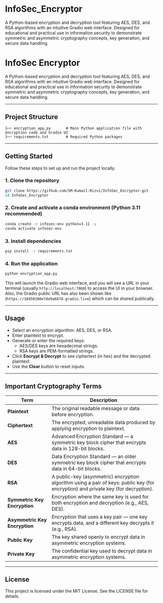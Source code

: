 # InfoSec_Encryptor
A Python-based encryption and decryption tool featuring AES, DES, and RSA algorithms with an intuitive Gradio web interface. Designed for educational and practical use in information security to demonstrate symmetric and asymmetric cryptography concepts, key generation, and secure data handling.

# InfoSec Encryptor

A Python-based encryption and decryption tool featuring AES, DES, and RSA algorithms with an intuitive Gradio web interface. Designed for educational and practical use in information security to demonstrate symmetric and asymmetric cryptography concepts, key generation, and secure data handling.

---

## Project Structure

```
├── encryption_app.py       # Main Python application file with encryption code and Gradio UI
├── requirements.txt        # Required Python packages
```

---

## Getting Started

Follow these steps to set up and run the project locally.

### 1. Clone the repository

```bash
git clone https://github.com/SM-Kumail-Rizvi/InfoSec_Encryptor.git
cd InfoSec_Encryptor
```

### 2. Create and activate a conda environment (Python 3.11 recommended)

```bash
conda create -n infosec-env python=3.11 -y
conda activate infosec-env
```

### 3. Install dependencies

```bash
pip install -r requirements.txt
```

### 4. Run the application

```bash
python encryption_app.py
```

This will launch the Gradio web interface, and you will see a URL in your terminal (usually `http://localhost:7860`) to access the UI in your browser. Also, the Gradio public URL has also been shown like (`https://10450100e7de9a687d.gradio.live`) which can be shared publically.

---

## Usage

- Select an encryption algorithm: AES, DES, or RSA.
- Enter plaintext to encrypt.
- Generate or enter the required keys:
  - AES/DES keys are hexadecimal strings.
  - RSA keys are PEM-formatted strings.
- Click **Encrypt & Decrypt** to see ciphertext (in hex) and the decrypted plaintext.
- Use the **Clear** button to reset inputs.

---

## Important Cryptography Terms

| Term           | Description                                                                                                  |
|----------------|--------------------------------------------------------------------------------------------------------------|
| **Plaintext**  | The original readable message or data before encryption.                                                     |
| **Ciphertext** | The encrypted, unreadable data produced by applying encryption to plaintext.                                 |
| **AES**        | Advanced Encryption Standard — a symmetric key block cipher that encrypts data in 128-bit blocks.            |
| **DES**        | Data Encryption Standard — an older symmetric key block cipher that encrypts data in 64-bit blocks.          |
| **RSA**        | A public-key (asymmetric) encryption algorithm using a pair of keys: public key (for encryption) and private key (for decryption). |
| **Symmetric Key Encryption**  | Encryption where the same key is used for both encryption and decryption (e.g., AES, DES).                   |
| **Asymmetric Key Encryption** | Encryption that uses a key pair — one key encrypts data, and a different key decrypts it (e.g., RSA).        |
| **Public Key** | The key shared openly to encrypt data in asymmetric encryption systems.                                      |
| **Private Key**| The confidential key used to decrypt data in asymmetric encryption systems.                                  |

---

## License

This project is licensed under the MIT License. See the LICENSE file for details.
